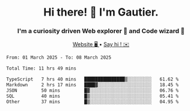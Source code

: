 <h1 align="center">Hi there! 👋 I'm Gautier.</h1>
<h3 align="center">I'm a curiosity driven Web explorer 🚀 and Code wizard 🧙</h3>

<p align="center">
  <a href="https://xisabla.github.io/">Website 🖥️ </a> •
  <a href="mailto:xisabla.dev@gmail.com">Say hi ! ✉️</a>
</p>

<!--START_SECTION:waka-->

```txt
From: 01 March 2025 - To: 08 March 2025

Total Time: 11 hrs 49 mins

TypeScript   7 hrs 40 mins   ███████████████▒░░░░░░░░░   61.62 %
Markdown     2 hrs 17 mins   ████▓░░░░░░░░░░░░░░░░░░░░   18.45 %
JSON         50 mins         █▓░░░░░░░░░░░░░░░░░░░░░░░   06.76 %
SQL          40 mins         █▒░░░░░░░░░░░░░░░░░░░░░░░   05.41 %
Other        37 mins         █▒░░░░░░░░░░░░░░░░░░░░░░░   04.95 %
```

<!--END_SECTION:waka-->
